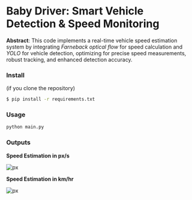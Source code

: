 # Baby Driver: Smart Vehicle Detection \& Speed Monitoring

**Abstract**: This code implements a real-time vehicle speed estimation system by integrating *Farneback optical flow* for speed calculation and *YOLO* for vehicle detection, optimizing for precise speed measurements, robust tracking, and enhanced detection accuracy.

### Install

(if you clone the repository)

```bash
$ pip install -r requirements.txt
```
### Usage

```python
python main.py
```

### Outputs

**Speed Estimation in px/s**

![px](https://github.com/nihilisticneuralnet/Optical-Flow-Vehicle-speed-estimation-using-Farneback-algorithm/blob/main/output%20(px).png)

**Speed Estimation in km/hr**

![px](https://github.com/nihilisticneuralnet/Optical-Flow-Vehicle-speed-estimation-using-Farneback-algorithm/blob/main/output%20(km).png)

